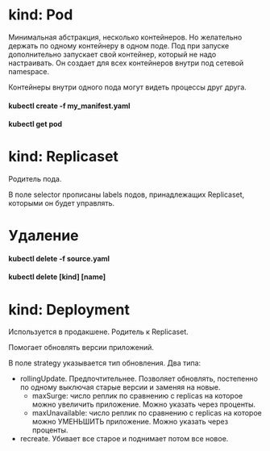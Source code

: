 # kind: Pod

Минимальная абстракция, несколько контейнеров. Но желательно держать по одному контейнеру в одном поде. Под при запуске дополнительно запускает свой контейнер, который не надо настраивать. Он создает для всех контейнеров внутри под сетевой namespace. 

Контейнеры внутри одного пода могут видеть процессы друг друга.

#### kubectl create -f my_manifest.yaml
#### kubectl get pod

# kind: Replicaset

Родитель пода. 

В поле selector прописаны labels подов, принадлежащих Replicaset, которыми он будет управлять.

# Удаление
#### kubectl delete -f source.yaml
#### kubectl delete [kind] [name]

# kind: Deployment

Используется в продакшене. Родитель к Replicaset.

Помогает обновлять версии приложений. 

В поле strategy указывается тип обновления. Два типа:
- rollingUpdate. Предпочтительнее. Позволяет обновлять, постепенно по одному выключая старые версии и заменяя на новые.
    - maxSurge: число реплик по сравнению с replicas на которое можно увеличить приложение. Можно указать через проценты.
    - maxUnavailable: число реплик по сравнению с replicas на которое можно УМЕНЬШИТЬ приложение. Можно указать через проценты.
- recreate. Убивает все старое и поднимает потом все новое.


